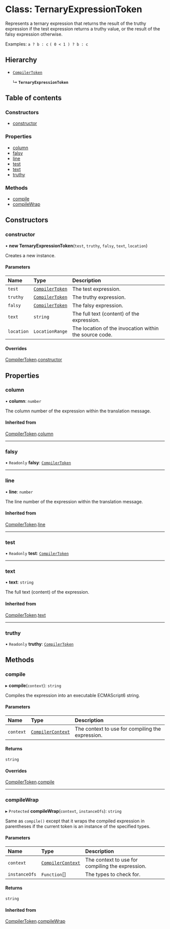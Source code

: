 # Class: TernaryExpressionToken

Represents a ternary expression that returns the result of the truthy expression if the test expression returns a
truthy value, or the result of the falsy expression otherwise.

Examples:
`a ? b : c`
`( 0 < 1 ) ? b : c`

## Hierarchy

- [`CompilerToken`](CompilerToken.md)

  ↳ **`TernaryExpressionToken`**

## Table of contents

### Constructors

- [constructor](TernaryExpressionToken.md#constructor)

### Properties

- [column](TernaryExpressionToken.md#column)
- [falsy](TernaryExpressionToken.md#falsy)
- [line](TernaryExpressionToken.md#line)
- [test](TernaryExpressionToken.md#test)
- [text](TernaryExpressionToken.md#text)
- [truthy](TernaryExpressionToken.md#truthy)

### Methods

- [compile](TernaryExpressionToken.md#compile)
- [compileWrap](TernaryExpressionToken.md#compilewrap)

## Constructors

### constructor

• **new TernaryExpressionToken**(`test`, `truthy`, `falsy`, `text`, `location`)

Creates a new instance.

#### Parameters

| Name | Type | Description |
| :------ | :------ | :------ |
| `test` | [`CompilerToken`](CompilerToken.md) | The test expression. |
| `truthy` | [`CompilerToken`](CompilerToken.md) | The truthy expression. |
| `falsy` | [`CompilerToken`](CompilerToken.md) | The falsy expression. |
| `text` | `string` | The full text (content) of the expression. |
| `location` | `LocationRange` | The location of the invocation within the source code. |

#### Overrides

[CompilerToken](CompilerToken.md).[constructor](CompilerToken.md#constructor)

## Properties

### column

• **column**: `number`

The column number of the expression within the translation message.

#### Inherited from

[CompilerToken](CompilerToken.md).[column](CompilerToken.md#column)

___

### falsy

• `Readonly` **falsy**: [`CompilerToken`](CompilerToken.md)

___

### line

• **line**: `number`

The line number of the expression within the translation message.

#### Inherited from

[CompilerToken](CompilerToken.md).[line](CompilerToken.md#line)

___

### test

• `Readonly` **test**: [`CompilerToken`](CompilerToken.md)

___

### text

• **text**: `string`

The full text (content) of the expression.

#### Inherited from

[CompilerToken](CompilerToken.md).[text](CompilerToken.md#text)

___

### truthy

• `Readonly` **truthy**: [`CompilerToken`](CompilerToken.md)

## Methods

### compile

▸ **compile**(`context`): `string`

Compiles the expression into an executable ECMAScript6 string.

#### Parameters

| Name | Type | Description |
| :------ | :------ | :------ |
| `context` | [`CompilerContext`](CompilerContext.md) | The context to use for compiling the expression. |

#### Returns

`string`

#### Overrides

[CompilerToken](CompilerToken.md).[compile](CompilerToken.md#compile)

___

### compileWrap

▸ `Protected` **compileWrap**(`context`, `instanceOfs`): `string`

Same as `compile()` except that it wraps the compiled expression in parentheses if the current token is an
instance of the specified types.

#### Parameters

| Name | Type | Description |
| :------ | :------ | :------ |
| `context` | [`CompilerContext`](CompilerContext.md) | The context to use for compiling the expression. |
| `instanceOfs` | `Function`[] | The types to check for. |

#### Returns

`string`

#### Inherited from

[CompilerToken](CompilerToken.md).[compileWrap](CompilerToken.md#compilewrap)
